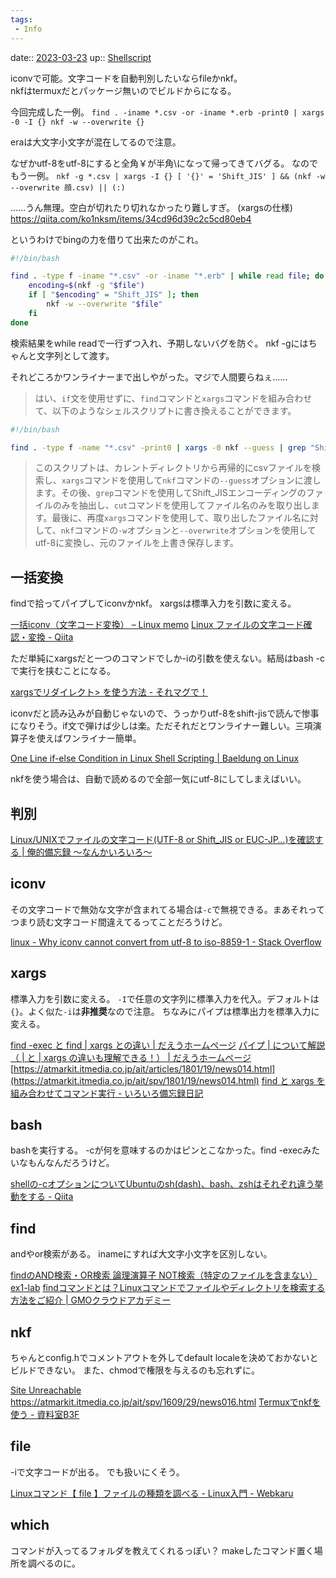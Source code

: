 ```yaml
---
tags:
 - Info
---
```


date:: [2023-03-23](/Daily_Note/2023-03-23.md)
up:: [Shellscript](../Bar/Program/Shellscript.md)

iconvで可能。文字コードを自動判別したいならfileかnkf。  
nkfはtermuxだとパッケージ無いのでビルドからになる。

今回完成した一例。
`find . -iname *.csv -or -iname *.erb -print0 | xargs -0 -I {} nkf -w --overwrite {}`

eraは大文字小文字が混在してるので注意。

なぜかutf-8をutf-8にすると全角￥が半角\になって帰ってきてバグる。
なのでもう一例。
`nkf -g *.csv | xargs -I {} [ '{}' = 'Shift_JIS' ] && (nkf -w --overwrite 顔.csv) || (:)`

……うん無理。空白が切れたり切れなかったり難しすぎ。
(xargsの仕様)
https://qiita.com/ko1nksm/items/34cd96d39c2c5cd80eb4

というわけでbingの力を借りて出来たのがこれ。
```bash
#!/bin/bash

find . -type f -iname "*.csv" -or -iname "*.erb" | while read file; do
    encoding=$(nkf -g "$file")
    if [ "$encoding" = "Shift_JIS" ]; then
        nkf -w --overwrite "$file"
    fi
done
```

検索結果をwhile readで一行ずつ入れ、予期しないバグを防ぐ。
nkf -gにはちゃんと文字列として渡す。

それどころかワンライナーまで出しやがった。マジで人間要らねぇ……


>はい、`if`文を使用せずに、`find`コマンドと`xargs`コマンドを組み合わせて、以下のようなシェルスクリプトに書き換えることができます。

```sh
#!/bin/bash

find . -type f -name "*.csv" -print0 | xargs -0 nkf --guess | grep "Shift_JIS" | cut -d ":" -f1 | xargs -I{} nkf -w --overwrite "{}"
```
> このスクリプトは、カレントディレクトリから再帰的にcsvファイルを検索し、`xargs`コマンドを使用して`nkf`コマンドの`--guess`オプションに渡します。その後、`grep`コマンドを使用してShift_JISエンコーディングのファイルのみを抽出し、`cut`コマンドを使用してファイル名のみを取り出します。最後に、再度`xargs`コマンドを使用して、取り出したファイル名に対して、`nkf`コマンドの`-w`オプションと`--overwrite`オプションを使用してutf-8に変換し、元のファイルを上書き保存します。



## 一括変換
findで拾ってパイプしてiconvかnkf。
xargsは標準入力を引数に変える。

[一括iconv（文字コード変換） – Linux memo](https://www.softel.co.jp/blogs/linux/archives/88)
[Linux ファイルの文字コード確認・変換 - Qiita](https://qiita.com/H_Neco/items/48fa2eaaa0d9af2e45fe)

ただ単純にxargsだと一つのコマンドでしか-iの引数を使えない。結局はbash -cで実行を挟むことになる。

[xargsでリダイレクト> を使う方法 - それマグで！](https://takuya-1st.hatenablog.jp/entry/2018/01/16/025556)

iconvだと読み込みが自動じゃないので、うっかりutf-8をshift-jisで読んで惨事になりそう。if文で弾けば少しは楽。ただそれだとワンライナー難しい。三項演算子を使えばワンライナー簡単。

[One Line if-else Condition in Linux Shell Scripting | Baeldung on Linux](https://www.baeldung.com/linux/one-line-if-else-condition)

nkfを使う場合は、自動で読めるので全部一気にutf-8にしてしまえばいい。

## 判別
[Linux/UNIXでファイルの文字コード(UTF-8 or Shift\_JIS or EUC-JP…)を確認する | 俺的備忘録 〜なんかいろいろ〜](https://orebibou.com/ja/home/201606/20160615_001/)


## **iconv**

その文字コードで無効な文字が含まれてる場合は`-c`で無視できる。まあそれってつまり読む文字コード間違えてるってことだろうけど。

[linux - Why iconv cannot convert from utf-8 to iso-8859-1 - Stack Overflow](https://stackoverflow.com/questions/29922866/why-iconv-cannot-convert-from-utf-8-to-iso-8859-1#29923074)

## xargs
標準入力を引数に変える。
`-I`で任意の文字列に標準入力を代入。デフォルトは`{}`。よく似た`-i`は**非推奨**なので注意。
ちなみにパイプは標準出力を標準入力に変える。

[find -exec と find | xargs との違い | だえうホームページ](https://daeudaeu.com/exec-xargs/)
[パイプ  |  について解説（ |  と  | xargs  の違いも理解できる！） | だえうホームページ](https://daeudaeu.com/pipe-xargs/)
[https://atmarkit.itmedia.co.jp/ait/articles/1801/19/news014.html](https://atmarkit.itmedia.co.jp/ait/spv/1801/19/news014.html)
[find と xargs を組み合わせてコマンド実行 - いろいろ備忘録日記](https://devlights.hatenablog.com/entry/2020/12/01/193227)

## bash
bashを実行する。
-cが何を意味するのかはピンとこなかった。find -execみたいなもんなんだろうけど。

[shellの-cオプションについてUbuntuのsh(dash)、bash、zshはそれぞれ違う挙動をする - Qiita](https://qiita.com/ukinau/items/410f56b6d777ad1e4e90)

## find
andやor検索がある。
inameにすれば大文字小文字を区別しない。

[findのAND検索・OR検索  論理演算子  NOT検索（特定のファイルを含まない）  ex1-lab](https://ex1.m-yabe.com/archives/1563?amp=1)
[findコマンドとは？Linuxコマンドでファイルやディレクトリを検索する方法をご紹介 | GMOクラウドアカデミー](https://academy.gmocloud.com/lesson/20191213/8268)

## nkf
ちゃんとconfig.hでコメントアウトを外してdefault localeを決めておかないとビルドできない。
また、chmodで権限を与えるのも忘れずに。

[Site Unreachable](https://zau2and.blogspot.com/2017/11/termux.html?m=1)
https://atmarkit.itmedia.co.jp/ait/spv/1609/29/news016.html
[Termuxでnkfを使う - 資料室B3F](https://blog.goo.ne.jp/akasyuri/e/2bb20bf9a9934ffb2d85e8ce52aa0429)

## file
-iで文字コードが出る。
でも扱いにくそう。

[Linuxコマンド【 file 】ファイルの種類を調べる - Linux入門 - Webkaru](https://webkaru.net/linux/file-command/)

## which
コマンドが入ってるフォルダを教えてくれるっぽい？
makeしたコマンド置く場所を調べるのに。



